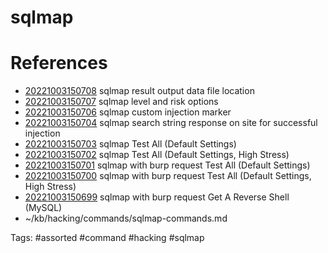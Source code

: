 # sqlmap

# References
- [20221003150708](/zet/20221003150708/README.md) sqlmap result output data file location
- [20221003150707](/zet/20221003150707/README.md) sqlmap level and risk options
- [20221003150706](/zet/20221003150706/README.md) sqlmap custom injection marker
- [20221003150704](/zet/20221003150704/README.md) sqlmap search string response on site for successful injection
- [20221003150703](/zet/20221003150703/README.md) sqlmap Test All (Default Settings)
- [20221003150702](/zet/20221003150702/README.md) sqlmap Test All (Default Settings, High Stress)
- [20221003150701](/zet/20221003150701/README.md) sqlmap with burp request Test All (Default Settings)
- [20221003150700](/zet/20221003150700/README.md) sqlmap with burp request Test All (Default Settings, High Stress)
- [20221003150699](/zet/20221003150699/README.md) sqlmap with burp request Get A Reverse Shell (MySQL)
- ~/kb/hacking/commands/sqlmap-commands.md

Tags:
    #assorted #command #hacking #sqlmap
